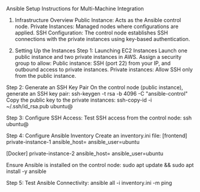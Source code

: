 Ansible Setup Instructions for Multi-Machine Integration

1. Infrastructure Overview
Public Instance: Acts as the Ansible control node.
Private Instances: Managed nodes where configurations are applied.
SSH Configuration: The control node establishes SSH connections with the private instances using key-based authentication.

2. Setting Up the Instances
Step 1: Launching EC2 Instances
Launch one public instance and two private instances in AWS.
Assign a security group to allow:
Public instance: SSH (port 22) from your IP, and outbound access to private instances.
Private instances: Allow SSH only from the public instance.

Step 2: Generate an SSH Key Pair
On the control node (public instance), generate an SSH key pair:
ssh-keygen -t rsa -b 4096 -C "ansible-control"
Copy the public key to the private instances:
ssh-copy-id -i ~/.ssh/id_rsa.pub ubuntu@<private-instance-ip>

Step 3: Configure SSH Access:
Test SSH access from the control node:
ssh ubuntu@<private-instance-ip>

Step 4: Configure Ansible Inventory
Create an inventory.ini file:
[frontend]
private-instance-1 ansible_host=<private-ip-1> ansible_user=ubuntu

[Docker]
private-instance-2 ansible_host=<private-ip-2> ansible_user=ubuntu

Ensure Ansible is installed on the control node:
sudo apt update && sudo apt install -y ansible

Step 5: Test Ansible Connectivity:
ansible all -i inventory.ini -m ping



